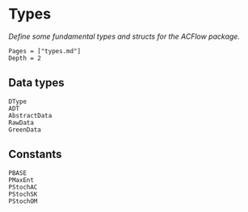 # Types

*Define some fundamental types and structs for the ACFlow package.*

```@contents
Pages = ["types.md"]
Depth = 2
```

## Data types

```@docs
DType
ADT
AbstractData
RawData
GreenData
```

## Constants

```@docs
PBASE
PMaxEnt
PStochAC
PStochSK
PStochOM
```
